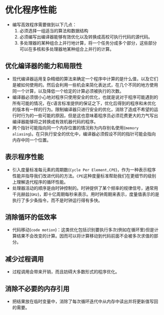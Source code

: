 # 优化程序性能

- 编写高效程序需要做到以下几点：
  1. 必须选择一组适当的算法和数据结构
  2. 必须编写出编译器能够有效优化以及转换成高校可执行代码的源代码。
  3. 多处理器的某种组合上并行地计算，将一个任务分成多个部分，这些部分可以在多核和多处理器地某种组合上并行的计算。

## 优化编译器的能力和局限性

- 现代编译器运用复杂精细的算法来确定一个程序中计算的是什么值，以及它们是被如何使用的。然后会利用一些机会来简化表达式，在几个不同的地方使用同一个计算，以及降低一个给定的计算必须被执行的次数。
- 编译器必须很小心地对程序只使用安全的优化，也就是说对于程序可能遇到的所有可能的情况，在`C`语言标准提供的保证之下，优化后得到的程序和未优化的版本有一样的行为。限制编译器只进行安全的优化，消除了造成不希望的运行时行为的一些可能的原因，但是这也意味着程序员必须花费更大的力气写出编译器能够将之转换成有效机器代码的程序。
- 两个指针可能指向同一个内存位置的情况称为内存别名使用(`memory aliasing`)。在只执行安全的优化中，编译器必须假设不同的指针可能会指向内存中同一个位置。

## 表示程序性能

- 引入度量标准每元素的周期数(`Cycle Per Element,CPE`)，作为一种表示程序性能并指导我们改进代码的方法。`CPE`这种度量标准帮助我们在更细节的级别上理解迭代程序的循环性能。
- 处理器活动的顺序是由时钟控制的。时钟提供了某个频率的规律信号，通常用千兆赫兹(`GHz`)，即十亿周期每秒来表示。用时钟周期来表示，度量值表示的是执行了多少条指令，而不是时钟运行得有多快。

## 消除循环的低效率

- 代码移动(`code motion`)：这类优化包括识别要执行多次(例如在循环里)但是计算结果不会改变的计算。因而可以将计算移动到代码前面不会被多次求值的部分。

## 减少过程调用

- 过程调用会带来开销，而且妨碍大多数形式的程序优化。

## 消除不必要的内存引用

- 把结果放在临时变量中，消除了每次循环迭代中从内存中读出并将更新值写回的需要。
